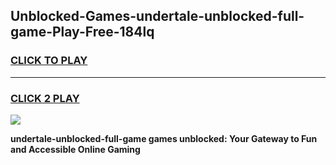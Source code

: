 
## Unblocked-Games-undertale-unblocked-full-game-Play-Free-184lq
<h3>
<a href="https://premium76.site?title=undertale-unblocked-full-game&ref=15A">CLICK TO PLAY</a></h3>
<hr>

<h3>
<a href="https://premium76.site?title=undertale-unblocked-full-game&ref=15A">CLICK 2 PLAY</a>
  
</h3>

<a href="https://premium76.site?title=undertale-unblocked-full-game&ref=15A"><img src="https://clearcache.store/games.png"></a>


**undertale-unblocked-full-game games unblocked: Your Gateway to Fun and Accessible Online Gaming**
